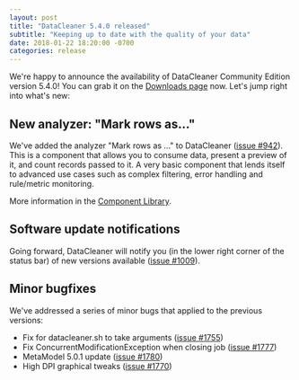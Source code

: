 ```yaml
---
layout: post
title: "DataCleaner 5.4.0 released"
subtitle: "Keeping up to date with the quality of your data"
date: 2018-01-22 18:20:00 -0700
categories: release
---
```


We're happy to announce the availability of DataCleaner Community Edition version 5.4.0! You can grab it on the [Downloads page](/downloads) now. Let's jump right into what's new:

## New analyzer: "Mark rows as..."

We've added the analyzer "Mark rows as ..." to DataCleaner ([issue #942](https://github.com/datacleaner/DataCleaner/issues/942)). This is a component that allows you to consume data, present a preview of it, and count records passed to it. A very basic component that lends itself to advanced use cases such as complex filtering, error handling and rule/metric monitoring.

More information in the [Component Library](/docs/5.4.0/components/mark_rows.html).

## Software update notifications

Going forward, DataCleaner will notify you (in the lower right corner of the status bar) of new versions available ([issue #1009](https://github.com/datacleaner/DataCleaner/issues/1009)).

## Minor bugfixes

We've addressed a series of minor bugs that applied to the previous versions:

 * Fix for datacleaner.sh to take arguments ([issue #1755](https://github.com/datacleaner/DataCleaner/issues/1544))
 * Fix ConcurrentModificationException when closing job ([issue #1777](https://github.com/datacleaner/DataCleaner/issues/1777))
 * MetaModel 5.0.1 update ([issue #1780](https://github.com/datacleaner/DataCleaner/issues/1780))
 * High DPI graphical tweaks ([issue #1770](https://github.com/datacleaner/DataCleaner/issues/1770))